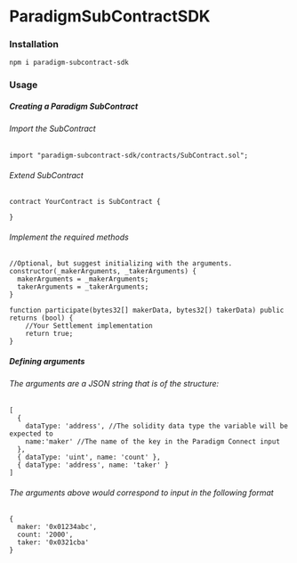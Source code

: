 # ParadigmSubContractSDK

### Installation

`npm i paradigm-subcontract-sdk`

### Usage

##### Creating a Paradigm SubContract

###### Import the SubContract
`import "paradigm-subcontract-sdk/contracts/SubContract.sol";`

###### Extend SubContract
```
contract YourContract is SubContract {

}
```

###### Implement the required methods
```
//Optional, but suggest initializing with the arguments.
constructor(_makerArguments, _takerArguments) {
  makerArguments = _makerArguments;
  takerArguments = _takerArguments;
}

function participate(bytes32[] makerData, bytes32[) takerData) public returns (bool) {
    //Your Settlement implementation
    return true;
} 
```

##### Defining arguments
###### The arguments are a JSON string that is of the structure:
```
[
  { 
    dataType: 'address', //The solidity data type the variable will be expected to 
    name:'maker' //The name of the key in the Paradigm Connect input
  },
  { dataType: 'uint', name: 'count' },
  { dataType: 'address', name: 'taker' }
]
```
###### The arguments above would correspond to input in the following format
```
{
  maker: '0x01234abc',
  count: '2000',
  taker: '0x0321cba'
}
```



